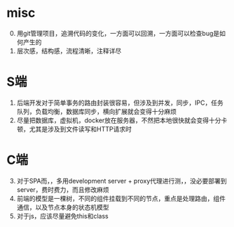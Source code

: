 <!--
.. title: 一些经验
.. slug: yi-xie-jing-yan
.. date: 2021-04-01 14:11:48 UTC+08:00
.. tags: 
.. category: 
.. link: 
.. description: 
.. type: text
-->

# misc
0. 用git管理项目，追溯代码的变化，一方面可以回溯，一方面可以检查bug是如何产生的 
1. 层次感，结构感，流程清晰，注释详尽

# S端
1. 后端开发对于简单事务的路由封装很容易，但涉及到并发，同步，IPC，任务队列，负载均衡，数据库同步，横向扩展就会变得十分麻烦
2. 尽量把数据库，虚拟机，docker放在服务器，不然把本地很快就会变得十分卡顿，尤其是涉及到文件读写和HTTP请求时

# C端
3. 对于SPA而，，多用development server + proxy代理进行测，，没必要部署到server，费时费力，而且修改麻烦
4. 前端的模型是一棵树，不同的组件挂载到不同的节点，重点是处理路由，组件通信，以及节点本身的状态机模型
5. 对于js，应该尽量避免this和class
